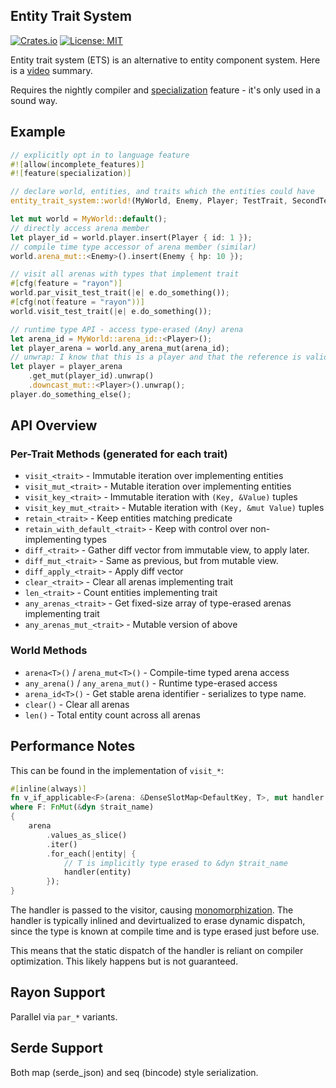 ## Entity Trait System

[![Crates.io](https://img.shields.io/crates/v/entity-trait-system.svg)](https://crates.io/crates/entity-trait-system)
[![License: MIT](https://img.shields.io/badge/License-MIT-yellow.svg)](https://opensource.org/licenses/MIT)

Entity trait system (ETS) is an alternative to entity component system. Here is
a [video](https://youtu.be/AezHJdwDfW0) summary.

Requires the nightly compiler and
[specialization](https://std-dev-guide.rust-lang.org/policy/specialization.html)
feature - it's only used in a sound way.

## Example

```rs
// explicitly opt in to language feature
#![allow(incomplete_features)]
#![feature(specialization)]

// declare world, entities, and traits which the entities could have
entity_trait_system::world!(MyWorld, Enemy, Player; TestTrait, SecondTestTrait);

let mut world = MyWorld::default();
// directly access arena member
let player_id = world.player.insert(Player { id: 1 });
// compile time type accessor of arena member (similar)
world.arena_mut::<Enemy>().insert(Enemy { hp: 10 });

// visit all arenas with types that implement trait
#[cfg(feature = "rayon")]
world.par_visit_test_trait(|e| e.do_something());
#[cfg(not(feature = "rayon"))]
world.visit_test_trait(|e| e.do_something());

// runtime type API - access type-erased (Any) arena
let arena_id = MyWorld::arena_id::<Player>();
let player_arena = world.any_arena_mut(arena_id);
// unwrap: I know that this is a player and that the reference is valid
let player = player_arena
    .get_mut(player_id).unwrap()
    .downcast_mut::<Player>().unwrap();
player.do_something_else();
```

## API Overview

### Per-Trait Methods (generated for each trait)
- `visit_<trait>` - Immutable iteration over implementing entities
- `visit_mut_<trait>` - Mutable iteration over implementing entities
- `visit_key_<trait>` - Immutable iteration with `(Key, &Value)` tuples
- `visit_key_mut_<trait>` - Mutable iteration with `(Key, &mut Value)` tuples
- `retain_<trait>` - Keep entities matching predicate
- `retain_with_default_<trait>` - Keep with control over non-implementing types
- `diff_<trait>` - Gather diff vector from immutable view, to apply later.
- `diff_mut_<trait>` - Same as previous, but from mutable view.
- `diff_apply_<trait>` - Apply diff vector
- `clear_<trait>` - Clear all arenas implementing trait
- `len_<trait>` - Count entities implementing trait
- `any_arenas_<trait>` - Get fixed-size array of type-erased arenas implementing trait
- `any_arenas_mut_<trait>` - Mutable version of above

### World Methods
- `arena<T>()` / `arena_mut<T>()` - Compile-time typed arena access
- `any_arena()` / `any_arena_mut()` - Runtime type-erased access
- `arena_id<T>()` - Get stable arena identifier - serializes to type name.
- `clear()` - Clear all arenas
- `len()` - Total entity count across all arenas

## Performance Notes

This can be found in the implementation of `visit_*`:

```rust
#[inline(always)]
fn v_if_applicable<F>(arena: &DenseSlotMap<DefaultKey, T>, mut handler: F)
where F: FnMut(&dyn $trait_name)
{
    arena
        .values_as_slice()
        .iter()
        .for_each(|entity| {
            // T is implicitly type erased to &dyn $trait_name
            handler(entity)
        }); 
}
```

The handler is passed to the visitor, causing
[monomorphization](https://rustc-dev-guide.rust-lang.org/backend/monomorph.html).
The handler is typically inlined and devirtualized to erase dynamic dispatch,
since the type is known at compile time and is type erased just before use.

This means that the static dispatch of the handler is reliant on compiler
optimization. This likely happens but is not guaranteed.

## Rayon Support
Parallel via `par_*` variants.

## Serde Support
Both map (serde_json) and seq (bincode) style serialization.
